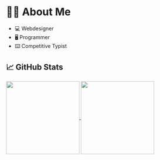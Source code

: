 # 👨‍💻 About Me
* 💻 Webdesigner
* 🖥️ Programmer
* ⌨️ Competitive Typist

## 📈 GitHub Stats

<a href="https://github.com/daniel598/github-readme-stats">
  <img align="center" height="200px" src="https://read-github-stats.vercel.app/api?username=daniel598&show_icons=true" />
</a>
<a href="https://github.com/daniel598/github-readme-stats">
  <img align="center" height="200px" src="https://read-github-stats.vercel.app/api/top-langs/?username=daniel598&layout=compact" />
</a>
